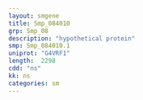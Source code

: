 ```yaml
---
layout: smgene
title: Smp_084010
grp: Smp_08
description: "hypothetical protein"
smp: Smp_084010.1
uniprot: "G4VRF1"
length:  2298
cdd: "ns"
kk: ns
categories: sm
---
```

